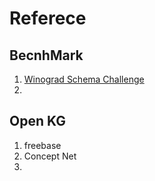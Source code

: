 # Referece
## BecnhMark
1. [Winograd Schema Challenge](http://commonsensereasoning.org/winograd.html)
2.
## Open KG
1. freebase
2. Concept Net
3.  

<!--stackedit_data:
eyJoaXN0b3J5IjpbMTcwNDY4NTY5OF19
-->